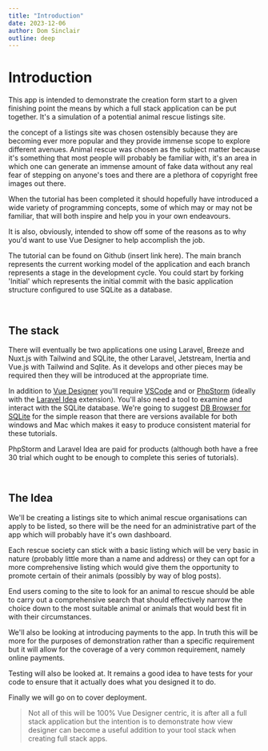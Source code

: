 ```yaml
---
title: "Introduction"
date: 2023-12-06
author: Dom Sinclair
outline: deep
---
```


# Introduction

This app is intended to demonstrate the creation form start to a given finishing point the means by which a full stack application can be put together. It's a simulation of a potential animal rescue listings site.

the concept of a listings site was chosen ostensibly because they are becoming ever more popular and they provide immense scope to explore different avenues. Animal rescue was chosen as the subject matter because it's something that most people will probably be familiar with, it's an area in which one can generate an immense amount of fake data without any real fear of stepping on anyone's toes and there are a plethora of copyright free images out there.

When the tutorial has been completed it should hopefully have introduced a wide variety of programming concepts, some of which may or may not be familiar, that will both inspire and help you in your own endeavours.

It is also, obviously, intended to show off some of the reasons as to why you'd want to use Vue Designer to help accomplish the job.

The tutorial can be found on Github (insert link here). The main branch represents the current working model of the application and each branch represents a stage in the development cycle. You could start by forking 'Initial' which represents the initial commit with the basic application structure configured to use SQLite as a database.

<br>

## The stack

There will eventually be two applications one using Laravel, Breeze and Nuxt.js with Tailwind and SQLite, the other Laravel, Jetstream, Inertia and Vue.js with Tailwind and Sqlite. As it develops and other pieces may be required then they will be introduced at the appropriate time.

In addition to [Vue Designer](https://vuedesigner.com/) you'll require [VSCode](https://code.visualstudio.com/) and or [PhpStorm](https://www.jetbrains.com/phpstorm/) (ideally with the [Laravel Idea](https://laravel-idea.com/) extension). You'll also need a tool to examine and interact with the SQLite database. We're going to suggest [DB Browser for SQLite](https://github.com/sqlitebrowser/sqlitebrowser/releases/tag/v3.12.2) for the simple reason that there are versions available for both windows and Mac which makes it easy to produce consistent material for these tutorials.

PhpStorm and Laravel Idea are paid for products (although both have a free 30 trial which ought to be enough to complete this series of tutorials).

<br>

## The Idea

We'll be creating a listings site to which animal rescue organisations can apply to be listed, so there will be the need for an administrative part of the app which will probably have it's own dashboard.

Each rescue society can stick with a basic listing which will be very basic in nature (probably little more than a name and address) or they can opt for a more comprehensive listing which would give them the opportunity to promote certain of their animals (possibly by way of blog posts).

End users coming to the site to look for an animal to rescue should be able to carry out a comprehensive search that should effectively narrow the choice down to the most suitable animal or animals that would best fit in with their circumstances.

We'll also be looking at introducing payments to the app. In truth this will be more for the purposes of demonstration rather than a specific requirement but it will allow for the coverage of a very common requirement, namely online payments.

Testing will also be looked at. It remains a good idea to have tests for your code to ensure that it actually does what you designed it to do.

Finally we will go on to cover deployment.

> Not all of this will be 100% Vue Designer centric, it is after all a full stack application but the intention is to demonstrate how view designer can become a useful addition to your tool stack when creating full stack apps.
